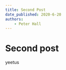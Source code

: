 ```yaml
---
title: Second Post
date_published: 2020-6-20
authors:
    - Peter Hall
---
```


# Second post
yeetus